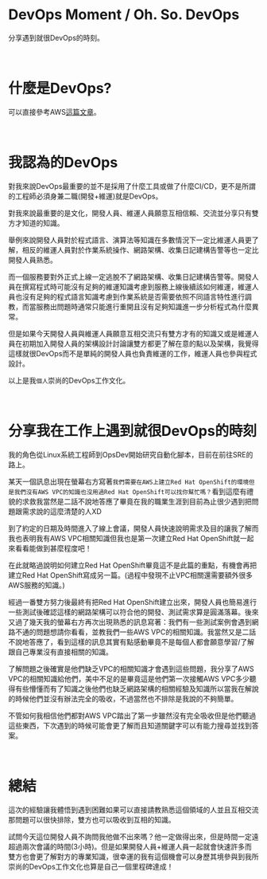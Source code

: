 # DevOps Moment / Oh. So. DevOps
分享遇到就很DevOps的時刻。

<br>

# 什麼是DevOps?
可以直接參考AWS[這篇文章](https://aws.amazon.com/tw/devops/what-is-devops/)。

<br>

# 我認為的DevOps
對我來說DevOps最重要的並不是採用了什麼工具或做了什麼CI/CD，更不是所謂的工程師必須身兼二職(開發+維運)就是DevOps。

對我來說最重要的是文化，開發人員、維運人員願意互相信賴、交流並分享只有雙方才知道的知識。

舉例來說開發人員對於程式語言、演算法等知識在多數情況下一定比維運人員更了解，相反的維運人員對於作業系統操作、網路架構、收集日記建構告警等也一定比開發人員熟悉。

而一個服務要對外正式上線一定逃脫不了網路架構、收集日記建構告警等。開發人員在撰寫程式時可能沒有足夠的維運知識考慮到服務上線後續該如何維運，維運人員也沒有足夠的程式語言知識考慮到作業系統是否需要依照不同語言特性進行調教，而當服務出問題時通常只能進行重開且沒有足夠知識進一步分析程式為什麼異常。

但是如果今天開發人員與維運人員願意互相交流只有雙方才有的知識又或是維運人員在初期加入開發人員的架構設計討論讓雙方都更了解在意的點以及架構，我覺得這樣就很DevOps而不是單純的開發人員也負責維運的工作，維運人員也參與程式設計。

以上是我`個人`崇尚的DevOps工作文化。

<br>

# 分享我在工作上遇到就很DevOps的時刻
我的角色從Linux系統工程師到OpsDev開始研究自動化腳本，目前在前往SRE的路上。

某天一個訊息出現在螢幕右方寫著`我們需要在AWS上建立Red Hat OpenShift的環境但是我們沒有AWS VPC的知識也沒用過Red Hat OpenShift可以找你幫忙嗎？`看到這麼有禮貌的求救我當然是二話不說地答應了畢竟在我的職業生涯到目前為止很少遇到把問題跟需求說的這麼清楚的人XD

到了約定的日期及時間進入了線上會議，開發人員快速說明需求及目的讓我了解而我也表明我有AWS VPC相關知識但我也是第一次建立Red Hat OpenShift就一起來看看能做到甚麼程度吧！

在此就略過說明如何建立Red Hat OpenShift畢竟這不是此篇的重點，有機會再把建立Red Hat OpenShift寫成另一篇。(過程中發現不止VPC相關還需要額外很多AWS服務的知識。)

經過一番雙方努力後最終有把Red Hat OpenShift建立出來，開發人員也簡易進行一些測試後確認這樣的網路架構可以符合他的開發、測試需求算是圓滿落幕。後來又過了幾天我的螢幕右方再次出現熟悉的訊息寫著：我們有一些測試案例會遇到網路不通的問題想請你看看，並教我們一些AWS VPC的相關知識。我當然又是二話不說地答應了，看到這樣的訊息其實有點感動畢竟不是每個人都會願意學習/了解跟自己專業沒有直接相關的知識。

了解問題之後確實是他們缺乏VPC的相關知識才會遇到這些問題，我分享了AWS VPC的相關知識給他們，美中不足的是畢竟這是他們第一次接觸AWS VPC多少聽得有些懵懂而有了知識之後他們也缺乏網路架構的相關經驗及知識所以當我在解說的時候他們並沒有辦法完全的吸收，不過當然也不排除是我說的不夠簡單。

不管如何我相信他們都對AWS VPC踏出了第一步雖然沒有完全吸收但是他們聽過這些東西，下次遇到的時候可能會更了解而且知道關鍵字可以有能力搜尋並找到答案。

<br>

# 總結
這次的經驗讓我體悟到遇到困難如果可以直接請教熟悉這個領域的人並且互相交流那問題可以很快排除，雙方也可以吸收到互相的知識。

試問今天這位開發人員不詢問我他做不出來嗎？他一定做得出來，但是時間一定遠超過兩次會議的時間(3小時)。但是如果開發人員+維運人員一起就會快速許多而雙方也會更了解對方的專業知識，很幸運的我有這個機會可以身歷其境參與到我所崇尚的DevOps工作文化也算是自己一個里程碑達成！
